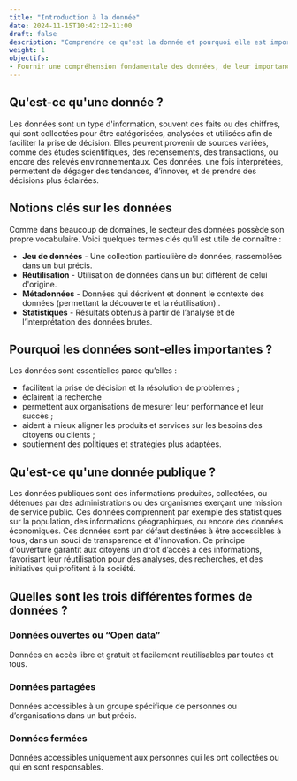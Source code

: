 ```yaml
---
title: "Introduction à la donnée"
date: 2024-11-15T10:42:12+11:00
draft: false
description: "Comprendre ce qu'est la donnée et pourquoi elle est importante"
weight: 1
objectifs:
- Fournir une compréhension fondamentale des données, de leur importance et de leur rôle dans la prise de décision et l'innovation en Nouvelle-Calédonie.
---
```


## Qu'est-ce qu'une donnée ?
Les données sont un type d'information, souvent des faits ou des chiffres, qui sont collectées pour être catégorisées, analysées et utilisées afin de faciliter la prise de décision. Elles peuvent provenir de sources variées, comme des études scientifiques, des recensements, des transactions, ou encore des relevés environnementaux. Ces données, une fois interprétées, permettent de dégager des tendances, d’innover, et de prendre des décisions plus éclairées.

## Notions clés sur les données
Comme dans beaucoup de domaines, le secteur des données possède son propre vocabulaire. Voici quelques termes clés qu'il est utile de connaître :
- **Jeu de données** - Une collection particulière de données, rassemblées dans un but précis.
- **Réutilisation** - Utilisation de données dans un but différent de celui d'origine.
- **Métadonnées** - Données qui décrivent et donnent le contexte des données (permettant la découverte et la réutilisation)..
- **Statistiques** - Résultats obtenus à partir de l’analyse et de l’interprétation des données brutes.

## Pourquoi les données sont-elles importantes ?
Les données sont essentielles parce qu’elles :
- facilitent la prise de décision et la résolution de problèmes ;
- éclairent la recherche
- permettent aux organisations de mesurer leur performance et leur succès ;
- aident à mieux aligner les produits et services sur les besoins des citoyens ou clients ;
- soutiennent des politiques et stratégies plus adaptées.


## Qu'est-ce qu'une donnée publique ?
Les données publiques sont des informations produites, collectées, ou détenues par des administrations ou des organismes exerçant une mission de service public. Ces données comprennent par exemple des statistiques sur la population, des informations géographiques, ou encore des données économiques. Ces données sont par défaut destinées à être accessibles à tous, dans un souci de transparence et d'innovation. Ce principe d'ouverture garantit aux citoyens un droit d’accès à ces informations, favorisant leur réutilisation pour des analyses, des recherches, et des initiatives qui profitent à la société.

## Quelles sont les trois différentes formes de données ?
### Données ouvertes ou “Open data”
Données en accès libre et gratuit et facilement réutilisables par toutes et tous.
### Données partagées
Données accessibles à un groupe spécifique de personnes ou d’organisations dans un but précis.
### Données fermées
Données accessibles uniquement aux personnes qui les ont collectées ou qui en sont responsables.
